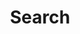 ---
title: "Search" 
layout: "search" 
summary: "search"
placeholder: "placeholder text in search input box"
---